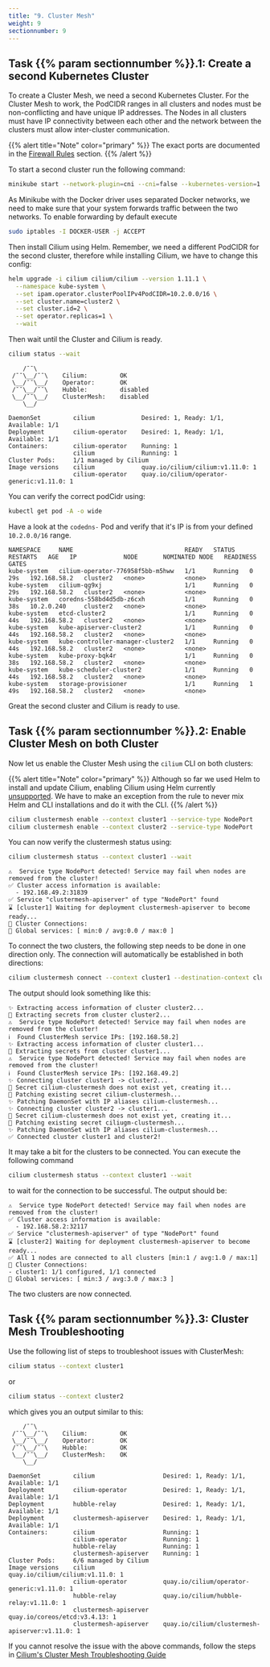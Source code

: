 ```yaml
---
title: "9. Cluster Mesh"
weight: 9
sectionnumber: 9
---
```



## Task {{% param sectionnumber %}}.1: Create a second Kubernetes Cluster

To create a Cluster Mesh, we need a second Kubernetes Cluster. For the Cluster Mesh to work, the PodCIDR ranges in all clusters and nodes must be non-conflicting and have unique IP addresses. The Nodes in all clusters must have IP connectivity between each other and the network between the clusters must allow inter-cluster communication.

{{% alert title="Note" color="primary" %}}
The exact ports are documented in the [Firewall Rules](https://docs.cilium.io/en/v1.11/operations/system_requirements/#firewall-requirements) section.
{{% /alert %}}

To start a second cluster run the following command:

```bash
minikube start --network-plugin=cni --cni=false --kubernetes-version=1.23.1 -p cluster2
```

As Minikube with the Docker driver uses separated Docker networks, we need to make sure that your system forwards traffic between the two networks. To enable forwarding by default execute
```bash
sudo iptables -I DOCKER-USER -j ACCEPT
```


Then install Cilium using Helm. Remember, we need a different PodCIDR for the second cluster, therefore while installing Cilium, we have to change this config:

```bash
helm upgrade -i cilium cilium/cilium --version 1.11.1 \
  --namespace kube-system \
  --set ipam.operator.clusterPoolIPv4PodCIDR=10.2.0.0/16 \
  --set cluster.name=cluster2 \
  --set cluster.id=2 \
  --set operator.replicas=1 \
  --wait
```

Then wait until the Cluster and Cilium is ready.

```bash
cilium status --wait
```

```
    /¯¯\
 /¯¯\__/¯¯\    Cilium:         OK
 \__/¯¯\__/    Operator:       OK
 /¯¯\__/¯¯\    Hubble:         disabled
 \__/¯¯\__/    ClusterMesh:    disabled
    \__/

DaemonSet         cilium             Desired: 1, Ready: 1/1, Available: 1/1
Deployment        cilium-operator    Desired: 1, Ready: 1/1, Available: 1/1
Containers:       cilium-operator    Running: 1
                  cilium             Running: 1
Cluster Pods:     1/1 managed by Cilium
Image versions    cilium             quay.io/cilium/cilium:v1.11.0: 1
                  cilium-operator    quay.io/cilium/operator-generic:v1.11.0: 1
```

You can verify the correct podCidr using:

```bash
kubectl get pod -A -o wide
```

Have a look at the `codedns-` Pod and verify that it's IP is from your defined `10.2.0.0/16` range.

```
NAMESPACE     NAME                               READY   STATUS    RESTARTS   AGE   IP             NODE       NOMINATED NODE   READINESS GATES
kube-system   cilium-operator-776958f5bb-m5hww   1/1     Running   0          29s   192.168.58.2   cluster2   <none>           <none>
kube-system   cilium-qg9xj                       1/1     Running   0          29s   192.168.58.2   cluster2   <none>           <none>
kube-system   coredns-558bd4d5db-z6cxh           1/1     Running   0          38s   10.2.0.240     cluster2   <none>           <none>
kube-system   etcd-cluster2                      1/1     Running   0          44s   192.168.58.2   cluster2   <none>           <none>
kube-system   kube-apiserver-cluster2            1/1     Running   0          44s   192.168.58.2   cluster2   <none>           <none>
kube-system   kube-controller-manager-cluster2   1/1     Running   0          44s   192.168.58.2   cluster2   <none>           <none>
kube-system   kube-proxy-bqk4r                   1/1     Running   0          38s   192.168.58.2   cluster2   <none>           <none>
kube-system   kube-scheduler-cluster2            1/1     Running   0          44s   192.168.58.2   cluster2   <none>           <none>
kube-system   storage-provisioner                1/1     Running   1          49s   192.168.58.2   cluster2   <none>           <none>
```

Great the second cluster and Cilium is ready to use.


## Task {{% param sectionnumber %}}.2: Enable Cluster Mesh on both Cluster

Now let us enable the Cluster Mesh using the `cilium` CLI on both clusters:


{{% alert title="Note" color="primary" %}}
Although so far we used Helm to install and update Cilium, enabling Cilium using Helm currently [unsupported](https://github.com/cilium/cilium/pull/17851). We have to make an exception from the rule to never mix Helm and CLI installations and do it with the CLI.
{{% /alert %}}

```bash
cilium clustermesh enable --context cluster1 --service-type NodePort
cilium clustermesh enable --context cluster2 --service-type NodePort
```

You can now verify the clustermesh status using:

```bash
cilium clustermesh status --context cluster1 --wait
```

```
⚠️  Service type NodePort detected! Service may fail when nodes are removed from the cluster!
✅ Cluster access information is available:
  - 192.168.49.2:31839
✅ Service "clustermesh-apiserver" of type "NodePort" found
⌛ [cluster1] Waiting for deployment clustermesh-apiserver to become ready...
🔌 Cluster Connections:
🔀 Global services: [ min:0 / avg:0.0 / max:0 ]
```

To connect the two clusters, the following step needs to be done in one direction only. The connection will automatically be established in both directions:

```bash
cilium clustermesh connect --context cluster1 --destination-context cluster2
```

The output should look something like this:

```
✨ Extracting access information of cluster cluster2...
🔑 Extracting secrets from cluster cluster2...
⚠️  Service type NodePort detected! Service may fail when nodes are removed from the cluster!
ℹ️  Found ClusterMesh service IPs: [192.168.58.2]
✨ Extracting access information of cluster cluster1...
🔑 Extracting secrets from cluster cluster1...
⚠️  Service type NodePort detected! Service may fail when nodes are removed from the cluster!
ℹ️  Found ClusterMesh service IPs: [192.168.49.2]
✨ Connecting cluster cluster1 -> cluster2...
🔑 Secret cilium-clustermesh does not exist yet, creating it...
🔑 Patching existing secret cilium-clustermesh...
✨ Patching DaemonSet with IP aliases cilium-clustermesh...
✨ Connecting cluster cluster2 -> cluster1...
🔑 Secret cilium-clustermesh does not exist yet, creating it...
🔑 Patching existing secret ciliugm-clustermesh...
✨ Patching DaemonSet with IP aliases cilium-clustermesh...
✅ Connected cluster cluster1 and cluster2!
```

It may take a bit for the clusters to be connected. You can execute the following command

```bash
cilium clustermesh status --context cluster1 --wait
```
to wait for the connection to be successful. The output should be:

```
⚠️  Service type NodePort detected! Service may fail when nodes are removed from the cluster!
✅ Cluster access information is available:
  - 192.168.58.2:32117
✅ Service "clustermesh-apiserver" of type "NodePort" found
⌛ [cluster2] Waiting for deployment clustermesh-apiserver to become ready...
✅ All 1 nodes are connected to all clusters [min:1 / avg:1.0 / max:1]
🔌 Cluster Connections:
- cluster1: 1/1 configured, 1/1 connected
🔀 Global services: [ min:3 / avg:3.0 / max:3 ]
```

The two clusters are now connected.


## Task {{% param sectionnumber %}}.3: Cluster Mesh Troubleshooting

Use the following list of steps to troubleshoot issues with ClusterMesh:

```bash
cilium status --context cluster1
```

or

```bash
cilium status --context cluster2
```

which gives you an output similar to this:

```
    /¯¯\
 /¯¯\__/¯¯\    Cilium:         OK
 \__/¯¯\__/    Operator:       OK
 /¯¯\__/¯¯\    Hubble:         OK
 \__/¯¯\__/    ClusterMesh:    OK
    \__/

DaemonSet         cilium                   Desired: 1, Ready: 1/1, Available: 1/1
Deployment        cilium-operator          Desired: 1, Ready: 1/1, Available: 1/1
Deployment        hubble-relay             Desired: 1, Ready: 1/1, Available: 1/1
Deployment        clustermesh-apiserver    Desired: 1, Ready: 1/1, Available: 1/1
Containers:       cilium                   Running: 1
                  cilium-operator          Running: 1
                  hubble-relay             Running: 1
                  clustermesh-apiserver    Running: 1
Cluster Pods:     6/6 managed by Cilium
Image versions    cilium                   quay.io/cilium/cilium:v1.11.0: 1
                  cilium-operator          quay.io/cilium/operator-generic:v1.11.0: 1
                  hubble-relay             quay.io/cilium/hubble-relay:v1.11.0: 1
                  clustermesh-apiserver    quay.io/coreos/etcd:v3.4.13: 1
                  clustermesh-apiserver    quay.io/cilium/clustermesh-apiserver:v1.11.0: 1

```


If you cannot resolve the issue with the above commands, follow the steps in [Cilium's Cluster Mesh Troubleshooting Guide](https://docs.cilium.io/en/v1.11/operations/troubleshooting/#troubleshooting-clustermesh)
